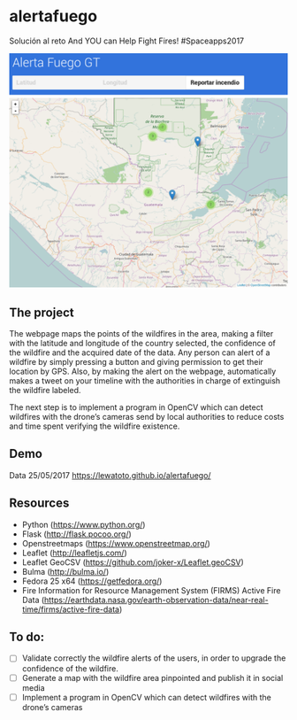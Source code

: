# alertafuego
Solución al reto And YOU can Help Fight Fires! #Spaceapps2017

![demo_alerta_fuego_gt_sparkprojects](/alertafuegogt.png)

## The project

The webpage maps the points of the wildfires in the area, making a filter with the latitude and longitude of the country selected, the confidence of the wildfire and the acquired date of the data. Any person can alert of a wildfire by simply pressing a button and giving permission to get their location by GPS. Also, by making the alert on the webpage, automatically makes a tweet on your timeline with the authorities in charge of extinguish the wildfire labeled.​

The next step is to implement a program in OpenCV which can detect wildfires with the drone’s cameras send by local authorities to reduce costs and time spent verifying the wildfire existence.

## Demo
Data 25/05/2017
https://lewatoto.github.io/alertafuego/

## Resources

* Python (https://www.python.org/​)
* Flask (http://flask.pocoo.org/​)
* Openstreetmaps (https://www.openstreetmap.org/​)
* Leaflet (http://leafletjs.com/​)
* Leaflet GeoCSV​ (https://github.com/joker-x/Leaflet.geoCSV​)
* Bulma (http://bulma.io/) 
* Fedora 25 x64 (https://getfedora.org/)
* Fire Information for Resource Management System (FIRMS) Active Fire Data (https://earthdata.nasa.gov/earth-observation-data/near-real-time/firms/active-fire-data)

## To do:
- [ ] Validate correctly the wildfire alerts of the users, in order to upgrade the confidence of the wildfire.
- [ ] Generate a map with the wildfire area pinpointed and publish it in social media
- [ ] Implement a program in OpenCV which can detect wildfires with the drone’s cameras
